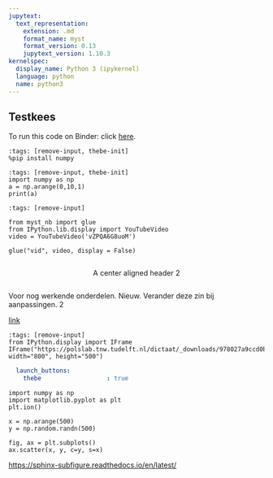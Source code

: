 ```yaml
---
jupytext:
  text_representation:
    extension: .md
    format_name: myst
    format_version: 0.13
    jupytext_version: 1.10.3
kernelspec:
  display_name: Python 3 (ipykernel)
  language: python
  name: python3
---
```


<!--
  This page is for testing purposes.
-->

## Testkees

To run this code on Binder: click [here](https://mybinder.org/v2/gl/fpols/education/as/ap/polslab/master).

```{code-cell} python
:tags: [remove-input, thebe-init]
%pip install numpy
```

```{code-cell} python
:tags: [remove-input, thebe-init]
import numpy as np
a = np.arange(0,10,1)
print(a)
```


```{code-cell} ipython3
:tags: [remove-input]
 
from myst_nb import glue
from IPython.lib.display import YouTubeVideo
video = YouTubeVideo('vZPQA6G8uoM')
 
glue("vid", video, display = False)
 
```
 
<div style='text-align: center;'>
 
A center aligned header 2
 
```{glue:} vid
```
</div>
 
Voor nog werkende onderdelen.
Nieuw. Verander deze zin bij aanpassingen. 2

[link](my_plot.html)

```{code-cell} python
:tags: [remove-input]
from IPython.display import IFrame
IFrame("https://polslab.tnw.tudelft.nl/dictaat/_downloads/978027a9ccd0b6bd6e4ca59879db3918/my_plot.html", width="800", height="500")
```

<!---
```{code-cell} python
:tags: [remove-input]

from bokeh.layouts import column, row
from bokeh.models import ColumnDataSource, CustomJS, Slider
from bokeh.plotting import figure
from bokeh.io import save
from bokeh.resources import CDN
from bokeh.embed import file_html
from IPython.display import HTML

x = np.linspace(0, 10, 500)
y = 1 * x + 0

data_x = np.array([0, 1, 2, 3, 4, 5])
data_y = data_x + np.random.normal(0, 1, len(data_x))

source = ColumnDataSource(data=dict(x=x, y=y))

plot = figure(y_range=(-10, 10), width=400, height=400)
plot.square(x=data_x, y=data_y, size=5, color="black", alpha=0.5)
plot.line('x', 'y', source=source, line_width=3, line_alpha=0.6)

amp = Slider(start=0.1, end=10, value=1, step=.1, title="Amplitude")
offset = Slider(start=-9, end=9, value=0, step=.1, title="Offset")

callback = CustomJS(args=dict(source=source, amp=amp, offset=offset),
                    code="""
    const A = amp.value
    const B = offset.value

    const x = source.data.x
    const y = Array.from(x, (x) => - B + A * x)
    source.data = { x, y }
""")

amp.js_on_change('value', callback)
offset.js_on_change('value', callback)

layout = row(plot, column(amp, offset))
save(layout, filename="C:/Users/fpols/Documents/New folder/polslab/_build/html/Deel1/my_plot.html", title="My Bokeh Plot", resources=CDN)

html = file_html(plot, CDN, "my plot")
HTML(html)

```
-->

```yaml
  launch_buttons:
    thebe                  : true
```

```{code-cell} ipython3
import numpy as np
import matplotlib.pyplot as plt
plt.ion()

x = np.arange(500)
y = np.random.randn(500)

fig, ax = plt.subplots()
ax.scatter(x, y, c=y, s=x)
```


https://sphinx-subfigure.readthedocs.io/en/latest/